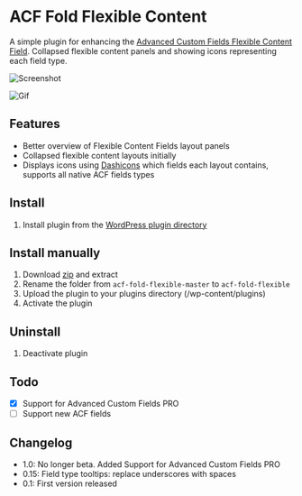 # ACF Fold Flexible Content

A simple plugin for enhancing the [Advanced Custom Fields Flexible Content Field](http://www.advancedcustomfields.com/add-ons/flexible-content-field/). Collapsed flexible content panels and showing icons representing each field type.

![Screenshot](https://raw.github.com/urre/acf-fold-flexible/master/screenshot-1.png)

![Gif](https://dl.dropboxusercontent.com/u/1162759/acf-fold-flexible.gif)

## Features
+ Better overview of Flexible Content Fields layout panels
+ Collapsed flexible content layouts initially
+ Displays icons using [Dashicons](http://melchoyce.github.io/dashicons) which fields each layout contains, supports all native ACF fields types

## Install
1. Install plugin from the [WordPress plugin directory](http://wordpress.org/plugins/acf-fold-flexible-content/)

## Install manually
1. Download [zip](https://github.com/urre/acf-fold-flexible/archive/master.zip) and extract
2. Rename the folder from `acf-fold-flexible-master` to `acf-fold-flexible`
3. Upload the plugin to your plugins directory (/wp-content/plugins)
4. Activate the plugin

## Uninstall
1. Deactivate plugin

## Todo
- [x] Support for Advanced Custom Fields PRO
- [ ] Support new ACF fields

## Changelog

+ 1.0: No longer beta. Added Support for Advanced Custom Fields PRO
+ 0.15: Field type tooltips: replace underscores with spaces
+ 0.1: First version released